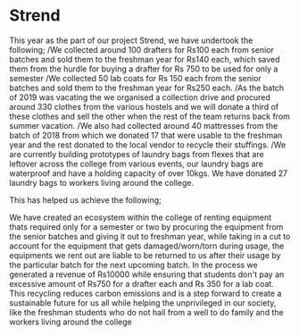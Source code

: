 # Strend
This year as the part of our project Strend, we have undertook the following;
/We collected around 100 drafters for Rs100 each from senior batches and sold them to the freshman year for Rs140 each, which saved them from the hurdle for buying a drafter for Rs 750  to be used for only a semester
/We collected 50 lab coats for Rs 150 each from the senior batches and sold them to the freshman year for Rs250 each.
/As the batch of 2019 was vacating the we  organised a collection drive and procured around 330 clothes from the various hostels and we will donate a third of these clothes and sell the other when the rest of the team returns back from summer vacation.
/We also had collected around 40 mattresses from the batch of 2018 from which we donated 17 that were usable to the freshman year and the rest donated to the local vendor to recycle their stuffings.
/We are currently building prototypes of laundry bags from flexes that are leftover across the college from various events, our laundry bags are waterproof and have a holding capacity of over 10kgs. We have donated 27 laundry bags to workers living around the college.


This has helped us achieve the following;

We have created an ecosystem within the college of renting equipment thats required only for a semester or two by procuring the equipment from the senior batches and giving it out to freshman year, while taking in a cut to account for the equipment that gets damaged/worn/torn during usage, the equipments we rent out are liable to be returned to us after their usage by the particular batch for the next upcoming batch.
In the process we generated a revenue of Rs10000 while ensuring that students don't pay an excessive amount of Rs750 for a drafter each and Rs 350 for a lab coat.
This recycling reduces carbon emissions and is a step forward to create a sustainable future for us all while helping the unprivileged in our society, like the freshman students who do not hail from a well to do family and the workers living around the college
